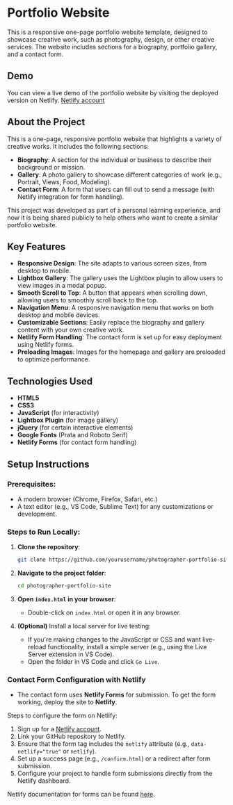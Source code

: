 
# Portfolio Website

This is a responsive one-page portfolio website template, designed to showcase creative work, such as photography, design, or other creative services. The website includes sections for a biography, portfolio gallery, and a contact form.

## Demo

You can view a live demo of the portfolio website by visiting the deployed version on Netlify. [Netlify account]([https://www.netlify.com](https://photographer-portfolio-site.netlify.app)/)

## About the Project

This is a one-page, responsive portfolio website that highlights a variety of creative works. It includes the following sections:

- **Biography**: A section for the individual or business to describe their background or mission.
- **Gallery**: A photo gallery to showcase different categories of work (e.g., Portrait, Views, Food, Modeling).
- **Contact Form**: A form that users can fill out to send a message (with Netlify integration for form handling).

This project was developed as part of a personal learning experience, and now it is being shared publicly to help others who want to create a similar portfolio website.

## Key Features

- **Responsive Design**: The site adapts to various screen sizes, from desktop to mobile.
- **Lightbox Gallery**: The gallery uses the Lightbox plugin to allow users to view images in a modal popup.
- **Smooth Scroll to Top**: A button that appears when scrolling down, allowing users to smoothly scroll back to the top.
- **Navigation Menu**: A responsive navigation menu that works on both desktop and mobile devices.
- **Customizable Sections**: Easily replace the biography and gallery content with your own creative work.
- **Netlify Form Handling**: The contact form is set up for easy deployment using Netlify forms.
- **Preloading Images**: Images for the homepage and gallery are preloaded to optimize performance.

## Technologies Used

- **HTML5**
- **CSS3**
- **JavaScript** (for interactivity)
- **Lightbox Plugin** (for image gallery)
- **jQuery** (for certain interactive elements)
- **Google Fonts** (Prata and Roboto Serif)
- **Netlify Forms** (for contact form handling)

## Setup Instructions

### Prerequisites:

- A modern browser (Chrome, Firefox, Safari, etc.)
- A text editor (e.g., VS Code, Sublime Text) for any customizations or development.

### Steps to Run Locally:

1. **Clone the repository**:
   ```bash
   git clone https://github.com/yourusername/photographer-portfolio-site.git
   ```

2. **Navigate to the project folder**:
   ```bash
   cd photographer-portfolio-site
   ```

3. **Open `index.html` in your browser**:
   - Double-click on `index.html` or open it in any browser.

4. **(Optional)** Install a local server for live testing:
   - If you're making changes to the JavaScript or CSS and want live-reload functionality, install a simple server (e.g., using the Live Server extension in VS Code).
   - Open the folder in VS Code and click `Go Live`.

### Contact Form Configuration with Netlify

- The contact form uses **Netlify Forms** for submission. To get the form working, deploy the site to **Netlify**.

Steps to configure the form on Netlify:

1. Sign up for a [Netlify account](https://www.netlify.com/).
2. Link your GitHub repository to Netlify.
3. Ensure that the form tag includes the `netlify` attribute (e.g., `data-netlify="true"` or `netlify`).
4. Set up a success page (e.g., `/confirm.html`) or a redirect after form submission.
5. Configure your project to handle form submissions directly from the Netlify dashboard.

Netlify documentation for forms can be found [here](https://www.netlify.com/docs/form-handling/).
